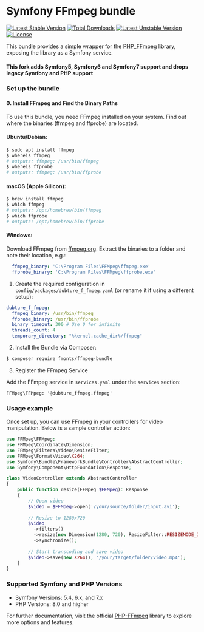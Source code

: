 Symfony FFmpeg bundle
=====================

[![Latest Stable Version](https://poser.pugx.org/fmonts/ffmpeg-bundle/v/stable.svg)](https://packagist.org/packages/fmonts/ffmpeg-bundle) [![Total Downloads](https://poser.pugx.org/fmonts/ffmpeg-bundle/downloads.svg)](https://packagist.org/packages/fmonts/ffmpeg-bundle) [![Latest Unstable Version](https://poser.pugx.org/fmonts/ffmpeg-bundle/v/unstable.svg)](https://packagist.org/packages/fmonts/ffmpeg-bundle) [![License](https://poser.pugx.org/fmonts/ffmpeg-bundle/license.svg)](https://packagist.org/packages/fmonts/ffmpeg-bundle)

This bundle provides a simple wrapper for the [PHP_FFmpeg](https://github.com/alchemy-fr/PHP-FFmpeg) library,
exposing the library as a Symfony service.

#### This fork adds Symfony5, Symfony6 and Symfony7 support and drops legacy Symfony and PHP support ####

### Set up the bundle

#### 0. Install FFmpeg and Find the Binary Paths

To use this bundle, you need FFmpeg installed on your system. Find out where the binaries (ffmpeg and ffprobe) are located.

#### Ubuntu/Debian:

```bash
$ sudo apt install ffmpeg
$ whereis ffmpeg
# outputs: ffmpeg: /usr/bin/ffmpeg
$ whereis ffprobe
# outputs: ffmpeg: /usr/bin/ffprobe
```

#### macOS (Apple Silicon):

```bash
$ brew install ffmpeg
$ which ffmpeg
# outputs: /opt/homebrew/bin/ffmpeg
$ which ffprobe
# outputs: /opt/homebrew/bin/ffprobe
```

#### Windows:

Download FFmpeg from [ffmpeg.org](https://ffmpeg.org/download.html).
Extract the binaries to a folder and note their location, e.g.:

```yaml
  ffmpeg_binary: 'C:\Program Files\FFMpeg\ffmpeg.exe'
  ffprobe_binary: 'C:\Program Files\FFMpeg\ffprobe.exe'
```

1. Create the required configuration in `config/packages/dubture_f_fmpeg.yaml` (or rename it if using a different setup):

```yaml
dubture_f_fmpeg:
  ffmpeg_binary: /usr/bin/ffmpeg
  ffprobe_binary: /usr/bin/ffprobe
  binary_timeout: 300 # Use 0 for infinite
  threads_count: 4
  temporary_directory: "%kernel.cache_dir%/ffmpeg"
```

2. Install the Bundle via Composer:

```bash
$ composer require fmonts/ffmpeg-bundle
```

3. Register the FFmpeg Service

Add the FFmpeg service in `services.yaml` under the `services` section:

```
FFMpeg\FFMpeg: '@dubture_ffmpeg.ffmpeg'
```

### Usage example

Once set up, you can use FFmpeg in your controllers for video manipulation. Below is a sample controller action:

```php
use FFMpeg\FFMpeg;
use FFMpeg\Coordinate\Dimension;
use FFMpeg\Filters\Video\ResizeFilter;
use FFMpeg\Format\Video\X264;
use Symfony\Bundle\FrameworkBundle\Controller\AbstractController;
use Symfony\Component\HttpFoundation\Response;

class VideoController extends AbstractController
{
    public function resize(FFMpeg $FFMpeg): Response
    {
        // Open video
        $video = $FFMpeg->open('/your/source/folder/input.avi');
        
        // Resize to 1280x720
        $video
          ->filters()
          ->resize(new Dimension(1280, 720), ResizeFilter::RESIZEMODE_INSET)
          ->synchronize();
        
        // Start transcoding and save video
        $video->save(new X264(), '/your/target/folder/video.mp4');
    }
}
```

### Supported Symfony and PHP Versions

- Symfony Versions: 5.4, 6.x, and 7.x
- PHP Versions: 8.0 and higher 

For further documentation, visit the official [PHP-FFmpeg](https://github.com/alchemy-fr/PHP-FFmpeg) library to explore more options and features.

